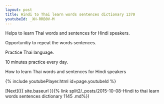 ```yaml
---
layout: post
title: Hindi to Thai learn words sentences dictionary 1370 
youtubeId: _XH-RRB0V-M
---
```

 
 
Helps to learn Thai words and sentences for Hindi speakers.

Opportunitiy to repeat the words sentences. 

Practice Thai language. 
 
10 minutes practice every day. 
 
How to learn Thai words and sentences for Hindi speakers 
 
{% include youtubePlayer.html id=page.youtubeId %}
 
 
[Next]({{ site.baseurl }}{% link  split2/_posts/2015-10-08-Hindi to thai learn words sentences dictionary 1145 .md%})
 

